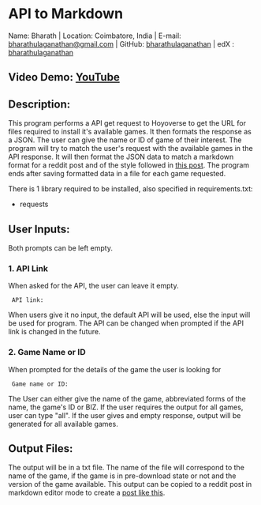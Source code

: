 # API to Markdown
Name: Bharath | Location: Coimbatore, India | E-mail: bharathulaganathan@gmail.com | GitHub: [bharathulaganathan](https://github.com/bharathulaganathan) | edX : [bharathulaganathan](https://profile.edx.org/u/bharathulaganathan)

## Video Demo:  [YouTube](https://youtu.be/hqFblSJaXnc)

## Description:
This program performs a API get request to Hoyoverse to get the URL for files required to install it's available games. It then formats the response as a JSON. The user can give the name or ID of game of their interest. The program will try to match the user's request with the available games in the API response. It will then format the JSON data to match a markdown format for a reddit post and of the style followed in [this post](https://www.reddit.com/r/GenshinImpact/comments/1fxz9zy/direct_download_links_for_genshin_impact_51/). The program ends after saving formatted data in a file for each game requested.

There is 1 library required to be installed, also specified in requirements.txt:
* requests

## User Inputs:
Both prompts can be left empty.

### 1. API Link
When asked for the API, the user can leave it empty.
```terminal
 API link: 
```
When users give it no input, the default API will be used, else the input will be used for program.
The API can be changed when prompted if the API link is changed in the future.

### 2. Game Name or ID
When prompted for the details of the game the user is looking for
```terminal
 Game name or ID: 
```
The User can either give the name of the game, abbreviated forms of the name, the game's ID or BIZ.
If the user requires the output for all games, user can type "all".
If the user gives and empty response, output will be generated for all available games.

## Output Files:
The output will be in a txt file. The name of the file will correspond to the name of the game, if the game is in pre-download state or not and the version of the game available.
This output can be copied to a reddit post in markdown editor mode to create a [post like this](https://www.reddit.com/r/GenshinImpact/comments/1fxz9zy/direct_download_links_for_genshin_impact_51/).